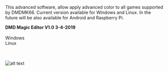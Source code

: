 

This advanced software, allow apply advanced color to all games supported by DMDMK66. Current version available for Windows and Linux. In the future will be also available for Android and Raspberry Pi.
<br>

<b>DMD Magic Editor V1.0 3-4-2019</b>
<br><br>
Windows 
<br>
Linux

<br><br>
![alt text](https://i.imgur.com/IUUzazx.jpg)
